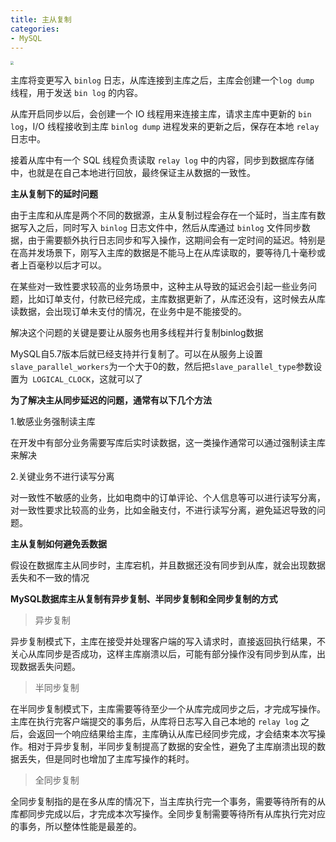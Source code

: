 ```yaml
---
title: 主从复制
categories: 
- MySQL
---
```


<img src="https://xiaoflyfish.oss-cn-beijing.aliyuncs.com/image/20201230215711.png" style="zoom:33%;" />

主库将变更写入 `binlog` 日志，从库连接到主库之后，主库会创建一个`log dump` 线程，用于发送 `bin log` 的内容。

从库开启同步以后，会创建一个 IO 线程用来连接主库，请求主库中更新的 `bin log`，I/O 线程接收到主库 `binlog dump` 进程发来的更新之后，保存在本地 `relay` 日志中。

接着从库中有一个 SQL 线程负责读取 `relay log` 中的内容，同步到数据库存储中，也就是在自己本地进行回放，最终保证主从数据的一致性。

**主从复制下的延时问题**

由于主库和从库是两个不同的数据源，主从复制过程会存在一个延时，当主库有数据写入之后，同时写入 `binlog` 日志文件中，然后从库通过 `binlog` 文件同步数据，由于需要额外执行日志同步和写入操作，这期间会有一定时间的延迟。特别是在高并发场景下，刚写入主库的数据是不能马上在从库读取的，要等待几十毫秒或者上百毫秒以后才可以。

在某些对一致性要求较高的业务场景中，这种主从导致的延迟会引起一些业务问题，比如订单支付，付款已经完成，主库数据更新了，从库还没有，这时候去从库读数据，会出现订单未支付的情况，在业务中是不能接受的。

解决这个问题的关键是要让从服务也用多线程并行复制binlog数据

MySQL自5.7版本后就已经支持并行复制了。可以在从服务上设置 `slave_parallel_workers`为一个大于0的数，然后把`slave_parallel_type`参数设置为` LOGICAL_CLOCK`，这就可以了

**为了解决主从同步延迟的问题，通常有以下几个方法**

1.敏感业务强制读主库

在开发中有部分业务需要写库后实时读数据，这一类操作通常可以通过强制读主库来解决

2.关键业务不进行读写分离

对一致性不敏感的业务，比如电商中的订单评论、个人信息等可以进行读写分离，对一致性要求比较高的业务，比如金融支付，不进行读写分离，避免延迟导致的问题。

**主从复制如何避免丢数据**

假设在数据库主从同步时，主库宕机，并且数据还没有同步到从库，就会出现数据丢失和不一致的情况

**MySQL数据库主从复制有异步复制、半同步复制和全同步复制的方式**

> 异步复制

异步复制模式下，主库在接受并处理客户端的写入请求时，直接返回执行结果，不关心从库同步是否成功，这样主库崩溃以后，可能有部分操作没有同步到从库，出现数据丢失问题。

> 半同步复制

在半同步复制模式下，主库需要等待至少一个从库完成同步之后，才完成写操作。主库在执行完客户端提交的事务后，从库将日志写入自己本地的 `relay log` 之后，会返回一个响应结果给主库，主库确认从库已经同步完成，才会结束本次写操作。相对于异步复制，半同步复制提高了数据的安全性，避免了主库崩溃出现的数据丢失，但是同时也增加了主库写操作的耗时。

> 全同步复制

全同步复制指的是在多从库的情况下，当主库执行完一个事务，需要等待所有的从库都同步完成以后，才完成本次写操作。全同步复制需要等待所有从库执行完对应的事务，所以整体性能是最差的。

